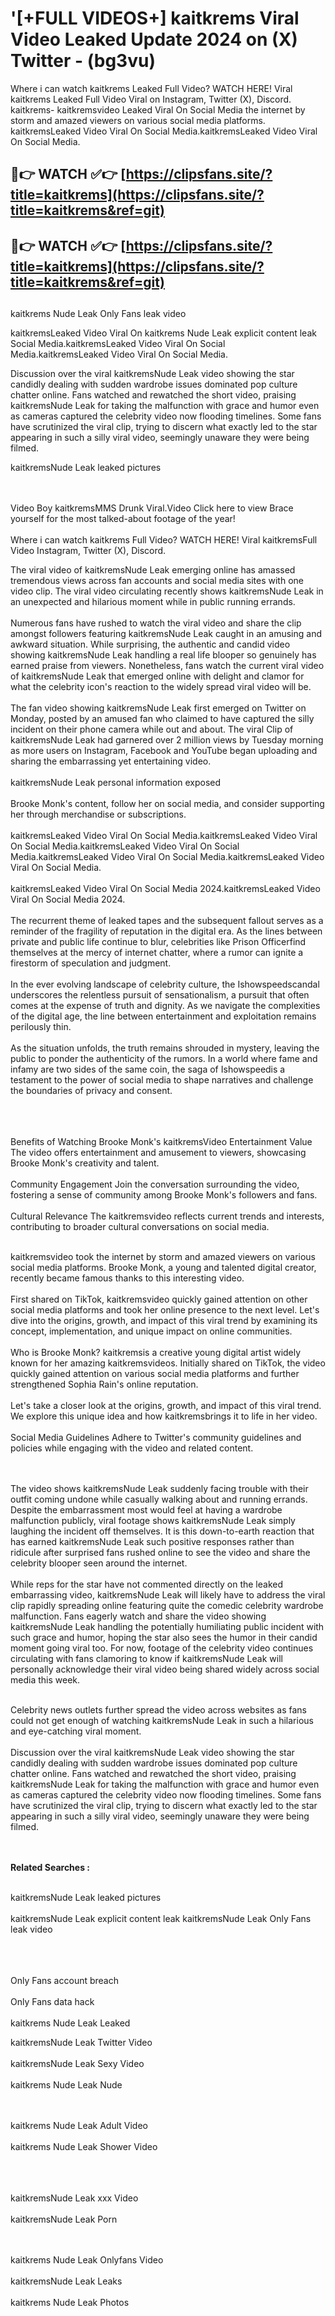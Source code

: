 #  '[+FULL VIDEOS+] kaitkrems Viral Video Leaked Update 2024 on (X) Twitter - (bg3vu)

Where i can watch kaitkrems Leaked Full Video? WATCH HERE! Viral kaitkrems Leaked Full Video Viral on Instagram, Twitter (X), Discord.
kaitkrems- kaitkremsvideo Leaked Viral On Social Media the internet by storm and amazed viewers on various social media platforms.
kaitkremsLeaked Video Viral On Social Media.kaitkremsLeaked Video Viral On Social Media.




## 🔴👉 WATCH ✅👉 [https://clipsfans.site/?title=kaitkrems](https://clipsfans.site/?title=kaitkrems&ref=git)


## 🔴👉 WATCH ✅👉 [https://clipsfans.site/?title=kaitkrems](https://clipsfans.site/?title=kaitkrems&ref=git)
##


kaitkrems Nude Leak Only Fans leak video 


kaitkremsLeaked Video Viral On  kaitkrems Nude Leak explicit content leak Social Media.kaitkremsLeaked Video Viral On Social Media.kaitkremsLeaked Video Viral On Social Media.



Discussion over the viral kaitkremsNude Leak video showing the star candidly dealing with sudden wardrobe issues dominated pop culture chatter online. Fans watched and rewatched the short video, praising kaitkremsNude Leak for taking the malfunction with grace and humor even as cameras captured the celebrity video now flooding timelines. Some fans have scrutinized the viral clip, trying to discern what exactly led to the star appearing in such a silly viral video, seemingly unaware they were being filmed.


kaitkremsNude Leak leaked pictures


  <br>

  <br>
Video Boy kaitkremsMMS Drunk Viral.Video Click here to view Brace yourself for the most talked-about footage of the year!
<br><br>
Where i can watch kaitkrems Full Video? WATCH HERE! Viral kaitkremsFull Video Instagram, Twitter (X), Discord.

The viral video of kaitkremsNude Leak emerging online has amassed tremendous views across fan accounts and social media sites with one video clip. The viral video circulating recently shows kaitkremsNude Leak in an unexpected and hilarious moment while in public running errands.
<br><br>
Numerous fans have rushed to watch the viral video and share the clip amongst followers featuring kaitkremsNude Leak caught in an amusing and awkward situation. While surprising, the authentic and candid video showing kaitkremsNude Leak handling a real life blooper so genuinely has earned praise from viewers. Nonetheless, fans watch the current viral video of kaitkremsNude Leak that emerged online with delight and clamor for what the celebrity icon's reaction to the widely spread viral video will be.
<br><br>
The fan video showing kaitkremsNude Leak first emerged on Twitter on Monday, posted by an amused fan who claimed to have captured the silly incident on their phone camera while out and about. The viral Clip of kaitkremsNude Leak had garnered over 2 million views by Tuesday morning as more users on Instagram, Facebook and YouTube began uploading and sharing the embarrassing yet entertaining video.
<br><br>
kaitkremsNude Leak personal information exposed
<br><br>
Brooke Monk's content, follow her on social media, and consider supporting her through merchandise or subscriptions.
<br><br>
kaitkremsLeaked Video Viral On Social Media.kaitkremsLeaked Video Viral On Social Media.kaitkremsLeaked Video Viral On Social Media.kaitkremsLeaked Video Viral On Social Media.kaitkremsLeaked Video Viral On Social Media.
<br><br>
kaitkremsLeaked Video Viral On Social Media 2024.kaitkremsLeaked Video Viral On Social Media 2024.
<br><br>
The recurrent theme of leaked tapes and the subsequent fallout serves as a reminder of the fragility of reputation in the digital era. As the lines between private and public life continue to blur, celebrities like Prison Officerfind themselves at the mercy of internet chatter, where a rumor can ignite a firestorm of speculation and judgment.
<br><br>
In the ever evolving landscape of celebrity culture, the Ishowspeedscandal underscores the relentless pursuit of sensationalism, a pursuit that often comes at the expense of truth and dignity. As we navigate the complexities of the digital age, the line between entertainment and exploitation remains perilously thin.
<br><br>
As the situation unfolds, the truth remains shrouded in mystery, leaving the public to ponder the authenticity of the rumors. In a world where fame and infamy are two sides of the same coin, the saga of Ishowspeedis a testament to the power of social media to shape narratives and challenge the boundaries of privacy and consent.
<br><br>

<br><br>
Benefits of Watching Brooke Monk's kaitkremsVideo Entertainment Value The video offers entertainment and amusement to viewers, showcasing Brooke Monk's creativity and talent.
<br><br>
Community Engagement Join the conversation surrounding the video, fostering a sense of community among Brooke Monk's followers and fans.
<br><br>
Cultural Relevance The kaitkremsvideo reflects current trends and interests, contributing to broader cultural conversations on social media.
<br><br>


kaitkremsvideo took the internet by storm and amazed viewers on various social media platforms. Brooke Monk, a young and talented digital creator, recently became famous thanks to this interesting video.
<br><br>
First shared on TikTok, kaitkremsvideo quickly gained attention on other social media platforms and took her online presence to the next level. Let's dive into the origins, growth, and impact of this viral trend by examining its concept, implementation, and unique impact on online communities.
<br><br>
Who is Brooke Monk? kaitkremsis a creative young digital artist widely known for her amazing kaitkremsvideos. Initially shared on TikTok, the video quickly gained attention on various social media platforms and further strengthened Sophia Rain's online reputation.
<br><br>
Let's take a closer look at the origins, growth, and impact of this viral trend. We explore this unique idea and how kaitkremsbrings it to life in her video.
<br><br>
Social Media Guidelines Adhere to Twitter's community guidelines and policies while engaging with the video and related content.


<br><br>
The video shows kaitkremsNude Leak suddenly facing trouble with their outfit coming undone while casually walking about and running errands. Despite the embarrassment most would feel at having a wardrobe malfunction publicly, viral footage shows kaitkremsNude Leak simply laughing the incident off themselves. It is this down-to-earth reaction that has earned kaitkremsNude Leak such positive responses rather than ridicule after surprised fans rushed online to see the video and share the celebrity blooper seen around the internet.
<br><br>
While reps for the star have not commented directly on the leaked embarrassing video, kaitkremsNude Leak will likely have to address the viral clip rapidly spreading online featuring quite the comedic celebrity wardrobe malfunction. Fans eagerly watch and share the video showing kaitkremsNude Leak handling the potentially humiliating public incident with such grace and humor, hoping the star also sees the humor in their candid moment going viral too. For now, footage of the celebrity video continues circulating with fans clamoring to know if kaitkremsNude Leak will personally acknowledge their viral video being shared widely across social media this week.
<br><br>

Celebrity news outlets further spread the video across websites as fans could not get enough of watching kaitkremsNude Leak in such a hilarious and eye-catching viral moment.
<br><br>
Discussion over the viral kaitkremsNude Leak video showing the star candidly dealing with sudden wardrobe issues dominated pop culture chatter online. Fans watched and rewatched the short video, praising kaitkremsNude Leak for taking the malfunction with grace and humor even as cameras captured the celebrity video now flooding timelines. Some fans have scrutinized the viral clip, trying to discern what exactly led to the star appearing in such a silly viral video, seemingly unaware they were being filmed.


<br><br>
<strong>Related Searches :</strong>
<br><br>

kaitkremsNude Leak leaked pictures
<br><br>
kaitkremsNude Leak explicit content leak
kaitkremsNude Leak Only Fans leak video
<br><br>

<br><br>
Only Fans account breach
<br><br>
Only Fans data hack
<br><br>
kaitkrems Nude Leak Leaked

kaitkremsNude Leak Twitter Video
<br><br>
kaitkremsNude Leak Sexy Video
<br><br>
kaitkrems Nude Leak Nude

<br><br>
kaitkrems Nude Leak Adult Video
<br><br>
kaitkrems Nude Leak Shower Video
<br><br>

<br><br>
kaitkremsNude Leak xxx Video
<br><br>
kaitkremsNude Leak Porn

<br><br>
kaitkrems Nude Leak Onlyfans Video
<br><br>
kaitkremsNude Leak Leaks
<br><br>
kaitkrems Nude Leak Photos